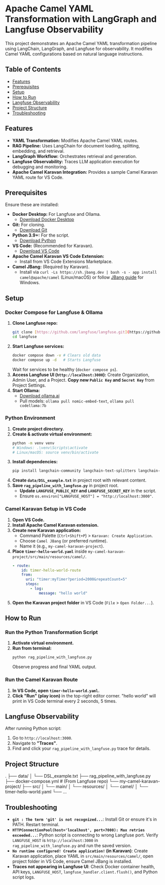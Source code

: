 # Apache Camel YAML Transformation with LangGraph and Langfuse Observability

This project demonstrates an Apache Camel YAML transformation pipeline using LangChain, LangGraph, and Langfuse for observability. It modifies Camel YAML configurations based on natural language instructions.

## Table of Contents

- [Features](#features)
- [Prerequisites](#prerequisites)
- [Setup](#setup)
- [How to Run](#how-to-run)
- [Langfuse Observability](#langfuse-observability)
- [Project Structure](#project-structure)
- [Troubleshooting](#troubleshooting)

## Features

* **YAML Transformation:** Modifies Apache Camel YAML routes.
* **RAG Pipeline:** Uses LangChain for document loading, splitting, embedding, and retrieval.
* **LangGraph Workflow:** Orchestrates retrieval and generation.
* **Langfuse Observability:** Traces LLM application execution for debugging and monitoring.
* **Apache Camel Karavan Integration:** Provides a sample Camel Karavan YAML route for VS Code.

## Prerequisites

Ensure these are installed:

* **Docker Desktop:** For Langfuse and Ollama.
    * [Download Docker Desktop](https://www.docker.com/products/docker-desktop/)
* **Git:** For cloning.
    * [Download Git](https://git-scm.com/downloads)
* **Python 3.9+:** For the script.
    * [Download Python](https://www.python.org/downloads/)
* **VS Code:** (Recommended for Karavan).
    * [Download VS Code](https://code.visualstudio.com/)
* **Apache Camel Karavan VS Code Extension:**
    * Install from VS Code Extensions Marketplace.
* **Camel JBang:** (Required by Karavan).
    * Install via `curl -Ls https://sh.jbang.dev | bash -s - app install camel@apache/camel` (Linux/macOS) or follow [JBang guide](https://camel.apache.org/manual/camel-jbang.html) for Windows.

## Setup

### Docker Compose for Langfuse & Ollama

1.  **Clone Langfuse repo:**
    ```bash
    git clone [https://github.com/langfuse/langfuse.git](https://github.com/langfuse/langfuse.git)
    cd langfuse
    ```
2.  **Start Langfuse services:**
    ```bash
    docker compose down -v # Clears old data
    docker compose up -d   # Starts Langfuse
    ```
    Wait for services to be healthy (`docker compose ps`).
3.  **Access Langfuse UI (`http://localhost:3000`):** Create Organization, Admin User, and a Project. **Copy new `Public Key` and `Secret Key`** from Project Settings.
4.  **Start Ollama:**
    * [Download ollama.ai](https://ollama.ai/)
    * Pull models: `ollama pull nomic-embed-text`, `ollama pull codellama:7b`

### Python Environment

1.  **Create project directory.**
2.  **Create & activate virtual environment:**
    ```bash
    python -m venv venv
    # Windows: .\venv\Scripts\activate
    # Linux/macOS: source venv/bin/activate
    ```
3.  **Install dependencies:**
    ```bash
    pip install langchain-community langchain-text-splitters langchain-core langgraph langfuse tqdm
    ```
4.  **Create `data/DSL_example.txt`** in project root with relevant content.
5.  **Save `rag_pipeline_with_langfuse.py`** in project root.
    * **Update `LANGFUSE_PUBLIC_KEY` and `LANGFUSE_SECRET_KEY`** in the script.
    * Ensure `os.environ["LANGFUSE_HOST"] = "http://localhost:3000"`.

### Camel Karavan Setup in VS Code

1.  **Open VS Code.**
2.  **Install Apache Camel Karavan extension.**
3.  **Create new Karavan application:**
    * Command Palette (`Ctrl+Shift+P`) > `Karavan: Create Application`.
    * Choose `Camel JBang` (or preferred runtime).
    * Name it (e.g., `my-camel-karavan-project`).
4.  **Place `timer-hello-world.yaml`** inside `my-camel-karavan-project/src/main/resources/camel/`.
    ```yaml
    - route:
        id: timer-hello-world-route
        from:
          uri: "timer:myTimer?period=2000&repeatCount=5"
          steps:
            - log:
                message: "hello world"
    ```
5.  **Open the Karavan project folder** in VS Code (`File` > `Open Folder...`).

## How to Run

### Run the Python Transformation Script

1.  **Activate virtual environment.**
2.  **Run from terminal:**
    ```bash
    python rag_pipeline_with_langfuse.py
    ```
    Observe progress and final YAML output.

### Run the Camel Karavan Route

1.  **In VS Code, open `timer-hello-world.yaml`.**
2.  **Click "Run" (play icon)** in the top-right editor corner.
    "hello world" will print in VS Code terminal every 2 seconds, 5 times.

## Langfuse Observability

After running Python script:

1.  Go to `http://localhost:3000`.
2.  Navigate to **"Traces"**.
3.  Find and click your `rag_pipeline_with_langfuse.py` trace for details.

## Project Structure


.
├── data/
│   └── DSL_example.txt
├── rag_pipeline_with_langfuse.py
├── docker-compose.yml            # (From Langfuse repo)
└── my-camel-karavan-project/
├── src/
│   └── main/
│       └── resources/
│           └── camel/
│               └── timer-hello-world.yaml
└── ...


## Troubleshooting

* **`git : The term 'git' is not recognized...`**: Install Git or ensure it's in PATH. Restart terminal.
* **`HTTPConnectionPool(host='localhost', port=7000): Max retries exceeded...`**: Python script is connecting to wrong Langfuse port. Verify `LANGFUSE_HOST` is `http://localhost:3000` in `rag_pipeline_with_langfuse.py` and run the saved version.
* **`No runtime configured! Create application!` (in Karavan)**: Create Karavan application, place YAML in `src/main/resources/camel/`, open project folder in VS Code, ensure Camel JBang is installed.
* **Traces not appearing in Langfuse UI**: Check Docker container health, API keys, `LANGFUSE_HOST`, `langfuse_handler.client.flush()`, and Python script logs.
